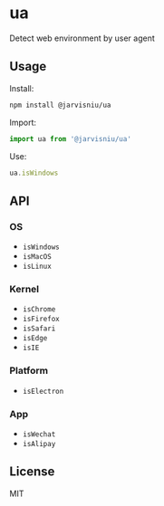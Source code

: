 # ua

Detect web environment by user agent

## Usage

Install:

```bash
npm install @jarvisniu/ua
```

Import:

```js
import ua from '@jarvisniu/ua'
```

Use:

```js
ua.isWindows
```

## API

### OS

- `isWindows`
- `isMacOS`
- `isLinux`

### Kernel

- `isChrome`
- `isFirefox`
- `isSafari`
- `isEdge`
- `isIE`

### Platform

- `isElectron`

### App

- `isWechat`
- `isAlipay`

## License

MIT
